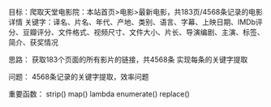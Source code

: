 目标：爬取天堂电影院：本站首页>电影>最新电影，共183页/4568条记录的电影详情
关键字：译名、片名、年代、产地、类别、语言、字幕、上映日期、IMDb评分、豆瓣评分、文件格式、视频尺寸、文件大小、片长、导演编剧、主演、标签、简介、获奖情况

思路：
    获取183个页面的所有影片的链接，共4568条
    实现每条的关键字提取

问题：
    4568条记录的关键字提取，效率问题

重要函数：
strip()
map()
lambda
enumerate()
replace()
